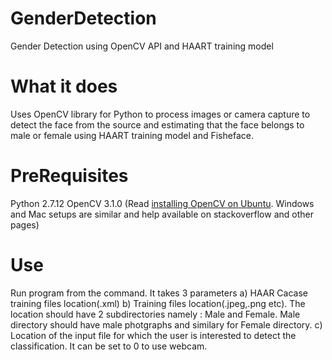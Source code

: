 # GenderDetection
Gender Detection using OpenCV API and HAART training model

# What it does
Uses OpenCV library for Python to process images or camera capture to detect the face from the source and estimating that the face belongs to male or female using HAART training model and Fisheface.

# PreRequisites
Python 2.7.12
OpenCV 3.1.0 (Read [installing OpenCV on Ubuntu](https://www.pyimagesearch.com/2016/10/24/ubuntu-16-04-how-to-install-opencv/). Windows and Mac setups are similar and help available on stackoverflow and other pages)

# Use
Run program from the command. It takes 3 parameters
a) HAAR Cacase training files location(.xml)
b) Training files location(.jpeg,.png etc). The location should have 2 subdirectories namely : Male and Female. Male directory should have male photgraphs and similary for Female directory. 
c) Location of the input file for which the user is interested to detect the classification. It can be set to 0 to use webcam.

